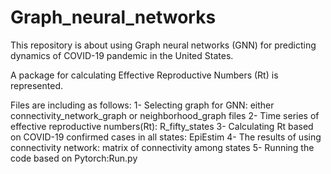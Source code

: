 # Graph_neural_networks
This repository is about using Graph neural networks (GNN) for predicting dynamics of COVID-19 pandemic in the United States.

A package for calculating Effective Reproductive Numbers (Rt) is represented.

Files are including as follows:
1- Selecting graph for GNN: either connectivity_network_graph or neighborhood_graph files
2- Time series of effective reproductive numbers(Rt): R_fifty_states
3- Calculating Rt based on COVID-19 confirmed cases in all states: EpiEstim
4- The results of using connectivity network: matrix of connectivity among states
5- Running the code based on Pytorch:Run.py



